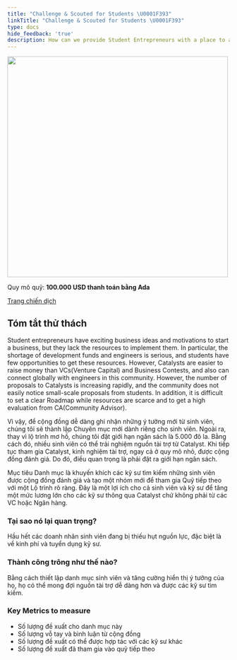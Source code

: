 ```yaml
---
title: "Challenge & Scouted for Students \U0001F393"
linkTitle: "Challenge & Scouted for Students \U0001F393"
type: docs
hide_feedback: 'true'
description: How can we provide Student Entrepreneurs with a place to appeal their ideas to the world and an opportunity to connect with Engineers?
---
```


<img src="https://cardano.ideascale.com/community-library/accounts/93/936143/Public/10-Challenge-_-Scouted-for-Students-fe0972.png" style="width:500px;height500px">

Quy mô quỹ: **100.000 USD thanh toán bằng Ada**

[Trang chiến dịch](https://cardano.ideascale.com/c/campaigns/26599/about)

## Tóm tắt thử thách

Student entrepreneurs have exciting business ideas and motivations to start a business, but they lack the resources to implement them. In particular, the shortage of development funds and engineers is serious, and students have few opportunities to get these resources. However, Catalysts are easier to raise money than VCs(Venture Capital) and Business Contests, and also can connect globally with engineers in this community. However, the number of proposals to Catalysts is increasing rapidly, and the community does not easily notice small-scale proposals from students. In addition, it is difficult to set a clear Roadmap while resources are scarce and to get a high evaluation from CA(Community Advisor).

Vì vậy, để cộng đồng dễ dàng ghi nhận những ý tưởng mới từ sinh viên, chúng tôi sẽ thành lập Chuyên mục mới dành riêng cho sinh viên. Ngoài ra, thay vì lộ trình mơ hồ, chúng tôi đặt giới hạn ngân sách là 5.000 đô la. Bằng cách đó, nhiều sinh viên có thể trải nghiệm nguồn tài trợ từ Catalyst. Khi tiếp tục tham gia Catalyst, kinh nghiệm tài trợ, ngay cả ở quy mô nhỏ, được cộng đồng đánh giá. Do đó, điều quan trọng là phải đặt ra giới hạn ngân sách.

Mục tiêu Danh mục là khuyến khích các kỹ sư tìm kiếm những sinh viên được cộng đồng đánh giá và tạo một nhóm mới để tham gia Quỹ tiếp theo với một Lộ trình rõ ràng. Đây là một lợi ích cho cả sinh viên và kỹ sư để tăng một mức lương lớn cho các kỹ sư thông qua Catalyst chứ không phải từ các VC hoặc Ngân hàng.

### Tại sao nó lại quan trọng?

Hầu hết các doanh nhân sinh viên đang bị thiếu hụt nguồn lực, đặc biệt là về kinh phí và tuyển dụng kỹ sư.

### Thành công trông như thế nào?

Bằng cách thiết lập danh mục sinh viên và tăng cường hiển thị ý tưởng của họ, họ có thể mong đợi nguồn tài trợ dễ dàng hơn và được các kỹ sư tìm kiếm.

### Key Metrics to measure

- Số lượng đề xuất cho danh mục này
- Số lượng vỗ tay và bình luận từ cộng đồng
- Số lượng đề xuất có thể được hợp tác với các kỹ sư khác
- Số lượng đề xuất đã tham gia vào quỹ tiếp theo
